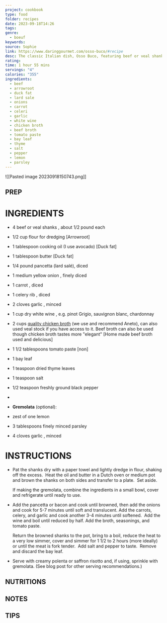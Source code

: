 ```yaml
---
project: cookbook
type: food
folder: recipes
date: 2023-09-18T14:26
tags: 
genre:
  - boeuf
keywords: 
source: Sophie
link: https://www.daringgourmet.com/osso-buco/#recipe
desc: The classic Italian dish, Osso Buco, featuring beef or veal shanks slow-simmered until fork tender in a deliciously rich gravy.
rating: 
time: 1 hour 55 mins
servings: "4"
calories: "355"
ingredients:
  - beef
  - arrowroot
  - duck fat
  - lard sale
  - onions
  - carrot
  - celeri
  - garlic
  - white wine
  - chicken broth
  - beef broth
  - tomato paste
  - bay leaf
  - thyme
  - salt
  - pepper
  - lemon
  - parsley
---
```


![[Pasted image 20230918150743.png]]

## PREP


# INGREDIENTS

- 4 beef or veal shanks , about 1/2 pound each
    
- 1/2 cup flour for dredging [Arrowroot]
    
- 1 tablespoon cooking oil (I use avocado) [Duck fat]
    
- 1 tablespoon butter [Duck fat]
    
- 1/4 pound pancetta (lard salé), diced
    
- 1 medium yellow onion , finely diced
    
- 1 carrot , diced
    
- 1 celery rib , diced
    
- 2 cloves garlic , minced
    
- 1 cup dry white wine , e.g. pinot Grigio, sauvignon blanc, chardonnay
    
- 2 cups [quality chicken broth](https://www.amazon.com/gp/product/B077KHZZVC?ie=UTF8&tag=thedargou09-20&camp=1789&linkCode=xm2&creativeASIN=B077KHZZVC&th=1&psc=1) (we use and recommend Aneto), can also used veal stock if you have access to it. Beef broth can also be used though chicken broth tastes more "elegant" [Home made beef broth used and delicious]
    
- 1 1/2 tablespoons tomato paste [non]
    
- 1 bay leaf
    
- 1 teaspoon dried thyme leaves
    
- 1 teaspoon salt
    
- 1/2 teaspoon freshly ground black pepper
    
-   
    
- **Gremolata** (optional):
    
- zest of one lemon
    
- 3 tablespoons finely minced parsley
    
- 4 cloves garlic , minced


# INSTRUCTIONS

- Pat the shanks dry with a paper towel and lightly dredge in flour, shaking off the excess.  Heat the oil and butter in a Dutch oven or medium pot and brown the shanks on both sides and transfer to a plate.  Set aside.
    
    If making the gremolata, combine the ingredients in a small bowl, cover and refrigerate until ready to use.      
    
- Add the pancetta or bacon and cook until browned, then add the onions and cook for 5-7 minutes until soft and translucent. Add the carrots, celery, and garlic and cook another 3-4 minutes until softened.  Add the wine and boil until reduced by half. Add the broth, seasonings, and tomato paste.
    
    Return the browned shanks to the pot, bring to a boil, reduce the heat to a very low simmer, cover and simmer for 1 1/2 to 2 hours (more ideally) or until the meat is fork tender.  Add salt and pepper to taste.  Remove and discard the bay leaf.  
    
- Serve with creamy polenta or saffron risotto and, if using, sprinkle with gremolata. (See blog post for other serving recommendations.)


## NUTRITIONS



## NOTES



## TIPS



